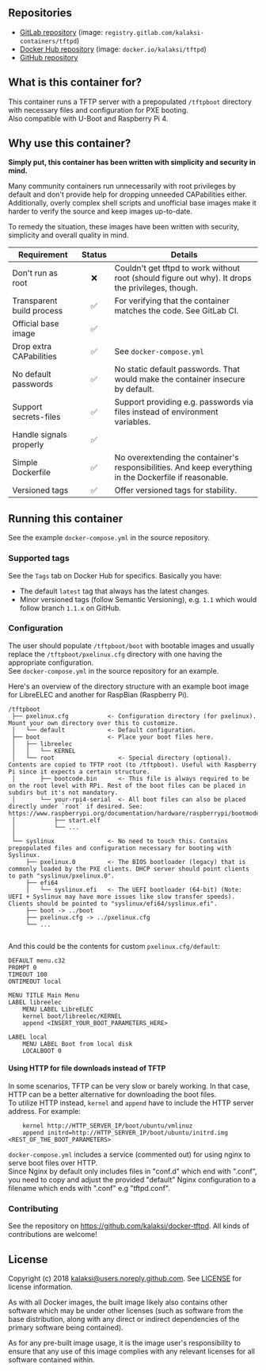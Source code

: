 
## Repositories
- [GitLab repository](https://gitlab.com/kalaksi-containers/tftpd/) (image: `registry.gitlab.com/kalaksi-containers/tftpd`)
- [Docker Hub repository](https://hub.docker.com/r/kalaksi/tftpd/) (image: `docker.io/kalaksi/tftpd`)
- [GitHub repository](https://github.com/kalaksi/docker-tftpd)

## What is this container for?
This container runs a TFTP server with a prepopulated ```/tftpboot``` directory with necessary files and configuration for PXE booting.  
Also compatible with U-Boot and Raspberry Pi 4.

## Why use this container?
**Simply put, this container has been written with simplicity and security in mind.**

Many community containers run unnecessarily with root privileges by default and don't provide help for dropping unneeded CAPabilities either.
Additionally, overly complex shell scripts and unofficial base images make it harder to verify the source and keep images up-to-date.  

To remedy the situation, these images have been written with security, simplicity and overall quality in mind.

|Requirement                |Status|Details|
|---------------------------|:----:|-------|
|Don't run as root          |❌    | Couldn't get tftpd to work without root (should figure out why). It drops the privileges, though.|
|Transparent build process  |✅    | For verifying that the container matches the code. See GitLab CI. |
|Official base image        |✅    | |
|Drop extra CAPabilities    |✅    | See ```docker-compose.yml``` |
|No default passwords       |✅    | No static default passwords. That would make the container insecure by default. |
|Support secrets-files      |✅    | Support providing e.g. passwords via files instead of environment variables. |
|Handle signals properly    |✅    | |
|Simple Dockerfile          |✅    | No overextending the container's responsibilities. And keep everything in the Dockerfile if reasonable. |
|Versioned tags             |✅    | Offer versioned tags for stability.|

## Running this container
See the example ```docker-compose.yml``` in the source repository.

### Supported tags
See the ```Tags``` tab on Docker Hub for specifics. Basically you have:
- The default ```latest``` tag that always has the latest changes.
- Minor versioned tags (follow Semantic Versioning), e.g. ```1.1``` which would follow branch ```1.1.x``` on GitHub.

### Configuration

The user should populate ```/tftpboot/boot``` with bootable images and usually replace the ```/tftpboot/pxelinux.cfg``` directory with one having the appropriate configuration.  
See ```docker-compose.yml``` in the source repository for an example.  

Here's an overview of the directory structure with an example boot image for LibreELEC and another for RaspBian (Raspberry Pi).
```
/tftpboot
 ├── pxelinux.cfg           <- Configuration directory (for pxelinux). Mount your own directory over this to customize.
 │   └── default            <- Default configuration.
 ├── boot                   <- Place your boot files here.
 │   ├── libreelec
 │   │   └── KERNEL
 │   └── root                  <- Special directory (optional). Contents are copied to TFTP root (to /tftpboot). Useful with Raspberry Pi since it expects a certain structure. 
 │       ├── bootcode.bin      <- This file is always required to be on the root level with RPi. Rest of the boot files can be placed in subdirs but it's not mandatory.
 │       └── your-rpi4-serial  <- All boot files can also be placed directly under `root` if desired. See: https://www.raspberrypi.org/documentation/hardware/raspberrypi/bootmodes/net.md
 │           ├── start.elf     
 │           └── ...
 │
 └── syslinux               <- No need to touch this. Contains prepopulated files and configuration necessary for booting with Syslinux.
     ├── pxelinux.0         <- The BIOS bootloader (legacy) that is commonly loaded by the PXE clients. DHCP server should point clients to path "syslinux/pxelinux.0".
     ├── efi64
     │   └── syslinux.efi   <- The UEFI bootloader (64-bit) (Note: UEFI + Syslinux may have more issues like slow transfer speeds). Clients should be pointed to "syslinux/efi64/syslinux.efi".
     ├── boot -> ../boot
     ├── pxelinux.cfg -> ../pxelinux.cfg   
     └── ...
 
```
  
And this could be the contents for custom ```pxelinux.cfg/default```:
```
DEFAULT menu.c32
PROMPT 0
TIMEOUT 100
ONTIMEOUT local

MENU TITLE Main Menu
LABEL libreelec
    MENU LABEL LibreELEC
    kernel boot/libreelec/KERNEL
    append <INSERT_YOUR_BOOT_PARAMETERS_HERE>

LABEL local
    MENU LABEL Boot from local disk
    LOCALBOOT 0
```

#### Using HTTP for file downloads instead of TFTP
In some scenarios, TFTP can be very slow or barely working. In that case, HTTP can be a better alternative for downloading the boot files.  
To utilize HTTP instead, `kernel` and `append` have to include the HTTP server address. For example:
```
    kernel http://HTTP_SERVER_IP/boot/ubuntu/vmlinuz
    append initrd=http://HTTP_SERVER_IP/boot/ubuntu/initrd.img <REST_OF_THE_BOOT_PARAMETERS>
```

`docker-compose.yml` includes a service (commented out) for using nginx to serve boot files over HTTP.  
Since Nginx by default only includes files in "conf.d" which end with ".conf", you need to copy and adjust the provided
"default" Nginx configuration to a filename which ends with ".conf" e.g "tftpd.conf".

### Contributing
See the repository on <https://github.com/kalaksi/docker-tftpd>.
All kinds of contributions are welcome!

## License
Copyright (c) 2018 kalaksi@users.noreply.github.com. See [LICENSE](https://github.com/kalaksi/docker-airsonic/blob/master/LICENSE) for license information.  

As with all Docker images, the built image likely also contains other software which may be under other licenses (such as software from the base distribution, along with any direct or indirect dependencies of the primary software being contained).  
  
As for any pre-built image usage, it is the image user's responsibility to ensure that any use of this image complies with any relevant licenses for all software contained within.
